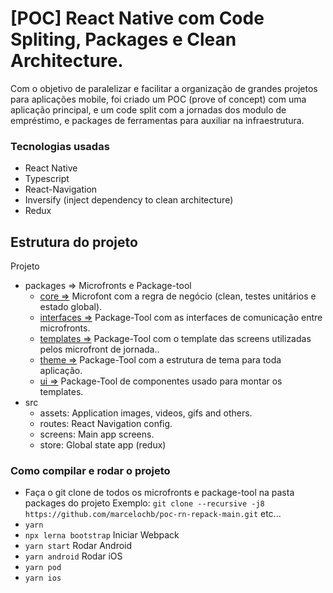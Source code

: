 # [POC] React Native com Code Spliting, Packages e Clean Architecture.
  Com o objetivo de paralelizar e facilitar a organização de grandes projetos para aplicações mobile, foi criado um POC (prove of concept) com uma aplicação principal, e um code split com a jornadas dos modulo de empréstimo, e packages de ferramentas para auxiliar na infraestrutura.

### Tecnologias usadas

- React Native
- Typescript
- React-Navigation
- Inversify (inject dependency to clean architecture)
- Redux

## Estrutura do projeto


Projeto
- packages => Microfronts e Package-tool
  - [core =>](https://github.com/marcelochb/poc-rn-microfront-core) Microfont com a regra de negócio (clean, testes unitários e estado global).
  - [interfaces =>](https://github.com/marcelochb/poc-rn-microfront-interfaces) Package-Tool com as interfaces de comunicação entre microfronts.
  - [templates =>](https://github.com/marcelochb/poc-rn-microfront-templates) Package-Tool com o template das screens utilizadas pelos microfront de jornada..
  - [theme =>](https://github.com/marcelochb/poc-rn-microfront-theme) Package-Tool com a estrutura de tema para toda aplicação.
  - [ui =>](https://github.com/marcelochb/poc-rn-microfront-ui) Package-Tool de componentes usado para montar os templates.
- src
  - assets: Application images, videos, gifs and others.
  - routes: React Navigation config.
  - screens: Main app screens.
  - store: Global state app (redux)

### Como compilar e rodar o projeto
- Faça o git clone de todos os microfronts e package-tool na pasta packages do projeto
  Exemplo:
    `git clone --recursive -j8 https://github.com/marcelochb/poc-rn-repack-main.git`
    etc...
- `yarn`
- `npx lerna bootstrap`
Iniciar Webpack
- `yarn start`
Rodar Android
- `yarn android`
Rodar iOS
- `yarn pod`
- `yarn ios`
